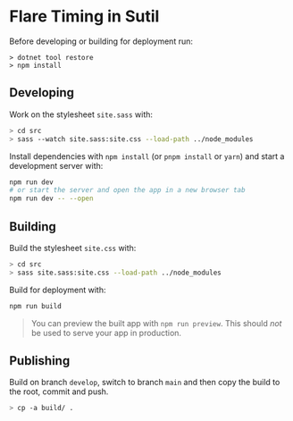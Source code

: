 # Flare Timing in Sutil

Before developing or building for deployment run:
```
> dotnet tool restore
> npm install
```

## Developing
Work on the stylesheet `site.sass` with:
```bash
> cd src
> sass --watch site.sass:site.css --load-path ../node_modules
```
Install dependencies with `npm install` (or `pnpm install` or `yarn`) and start a development server with:
```bash
npm run dev
# or start the server and open the app in a new browser tab
npm run dev -- --open
```
## Building
Build the stylesheet `site.css` with:
```bash
> cd src
> sass site.sass:site.css --load-path ../node_modules
```

Build for deployment with:
```bash
npm run build
```
> You can preview the built app with `npm run preview`. This should _not_ be used to serve your app in production.
## Publishing
Build on branch `develop`, switch to branch `main` and then copy the build to the root, commit and push.
```bash
> cp -a build/ .
```